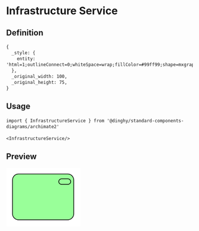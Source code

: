 # Infrastructure Service

## Definition

```
{
  _style: { 
    entity: 'html=1;outlineConnect=0;whiteSpace=wrap;fillColor=#99ff99;shape=mxgraph.archimate.business;busType=service',
  },
  _original_width: 100,
  _original_height: 75,
}
```

## Usage

```
import { InfrastructureService } from '@dinghy/standard-components-diagrams/archimate2'

<InfrastructureService/>
```

## Preview

<img src="./infrastructure-service.png" width="200"/>

